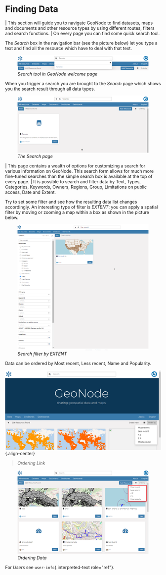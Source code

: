 # Finding Data

| This section will guide you to navigate GeoNode to find datasets, maps and documents and other resource types by using different routes, filters and search functions.
| On every page you can find some quick search tool.

The *Search* box in the navigation bar (see the picture below) let you type a text and find all the resource which have to deal with that text.

<figure>
<img src="img/search_tool.png" class="align-center" alt="img/search_tool.png" />
<figcaption><em>Search tool in GeoNode welcome page</em></figcaption>
</figure>

When you trigger a search you are brought to the *Search* page which shows you the search result through all data types.

<figure>
<img src="img/search_page.png" class="align-center" alt="img/search_page.png" />
<figcaption><em>The Search page</em></figcaption>
</figure>

| This page contains a wealth of options for customizing a search for various information on GeoNode. This search form allows for much more fine-tuned searches than the simple search box is available at the top of every page.
| It is possible to search and filter data by Text, Types, Categories, Keywords, Owners, Regions, Group, Limitations on public access, Date and Extent.

Try to set some filter and see how the resulting data list changes accordingly. An interesting type of filter is *EXTENT*: you can apply a spatial filter by moving or zooming a map within a box as shown in the picture below.

<figure>
<img src="img/search_filter_by_extent.png" class="align-center" alt="img/search_filter_by_extent.png" />
<figcaption><em>Search filter by EXTENT</em></figcaption>
</figure>

Data can be ordered by Most recent, Less recent, Name and Popularity.

![](img/ordering_link.png){.align-center}

> *Ordering Link*

<figure>
<img src="img/ordering_data.png" class="align-center" alt="img/ordering_data.png" />
<figcaption><em>Ordering Data</em></figcaption>
</figure>

For *Users* see `user-info`{.interpreted-text role="ref"}.
